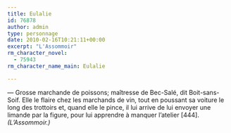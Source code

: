 ```yaml
---
title: Eulalie
id: 76878
author: admin
type: personnage
date: 2010-02-16T10:21:11+00:00
excerpt: "L'Assommoir"
rm_character_novel:
  - 75943
rm_character_name_main: Eulalie

---
```

— Grosse marchande de poissons; maîtresse de Bec-Salé, dit Boit-sans-Soif. Elle le flaire chez les marchands de vin, tout en poussant sa voiture le long des trottoirs et, quand elle le pince, il lui arrive de lui envoyer une limande par la figure, pour lui apprendre à manquer l&rsquo;atelier [444]._(L&rsquo;Assommoir.)_